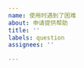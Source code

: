 ```yaml
---
name: 使用时遇到了困难
about: 申请提供帮助
title: ''
labels: question
assignees: ''

---
```


<!-- 
  感谢您来到这里,
  在反馈前, 请确认您已经做了下面这些事情
  - 搜索了已有的 [issues - question](https://github.com/wssy001/fallout76-public/labels/question) 列表中有无相关的信息
-->

<!--
请在下一行开始描述您遇到的困难
-->
